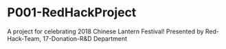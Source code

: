 # P001-RedHackProject
A project for celebrating 2018 Chinese Lantern Festival! Presented by Red-Hack-Team, 17-Donation-R&amp;D Department
